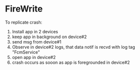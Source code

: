 # FireWrite

To replicate crash: 
1. Install app in 2 devices
2. keep app in background on device#2
3. send msg from device#1
4. Observe in device#2 logs, that data notif is recvd with log tag "FcmService"
5. open app in device#2
6. crash occurs as sooon as app is foregrounded in device#2
